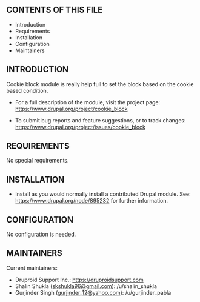 CONTENTS OF THIS FILE
---------------------

 * Introduction
 * Requirements
 * Installation
 * Configuration
 * Maintainers


INTRODUCTION
------------

Cookie block module is really help full to set the block
based on the cookie based condition.

 * For a full description of the module, visit the project page:
   https://www.drupal.org/project/cookie_block

 * To submit bug reports and feature suggestions, or to track changes:
   https://www.drupal.org/project/issues/cookie_block


REQUIREMENTS
------------

No special requirements.

INSTALLATION
------------

 * Install as you would normally install a contributed Drupal module.
   See: https://www.drupal.org/node/895232 for further information.


CONFIGURATION
-------------

No configuration is needed.


MAINTAINERS
-----------

Current maintainers:
 * Druproid Support Inc.: https://druproidsupport.com
 * Shalin Shukla (skshukla96@gmail.com): /u/shalin_shukla
 * Gurjinder Singh (gurjinder_12@yahoo.com): /u/gurjinder_pabla
